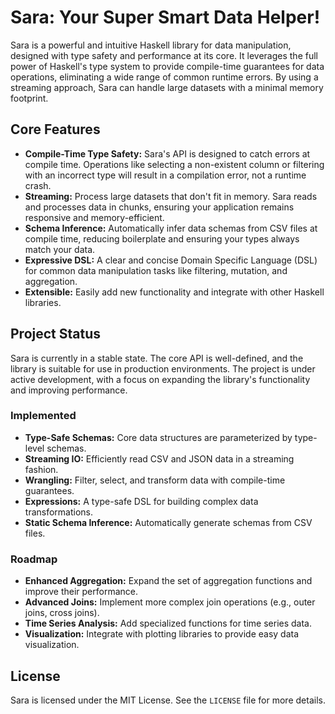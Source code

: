 # Sara: Your Super Smart Data Helper!

Sara is a powerful and intuitive Haskell library for data manipulation, designed with type safety and performance at its core. It leverages the full power of Haskell's type system to provide compile-time guarantees for data operations, eliminating a wide range of common runtime errors. By using a streaming approach, Sara can handle large datasets with a minimal memory footprint.

## Core Features

- **Compile-Time Type Safety:** Sara's API is designed to catch errors at compile time. Operations like selecting a non-existent column or filtering with an incorrect type will result in a compilation error, not a runtime crash.
- **Streaming:** Process large datasets that don't fit in memory. Sara reads and processes data in chunks, ensuring your application remains responsive and memory-efficient.
- **Schema Inference:** Automatically infer data schemas from CSV files at compile time, reducing boilerplate and ensuring your types always match your data.
- **Expressive DSL:** A clear and concise Domain Specific Language (DSL) for common data manipulation tasks like filtering, mutation, and aggregation.
- **Extensible:** Easily add new functionality and integrate with other Haskell libraries.

## Project Status

Sara is currently in a stable state. The core API is well-defined, and the library is suitable for use in production environments. The project is under active development, with a focus on expanding the library's functionality and improving performance.

### Implemented

- **Type-Safe Schemas:** Core data structures are parameterized by type-level schemas.
- **Streaming IO:** Efficiently read CSV and JSON data in a streaming fashion.
- **Wrangling:** Filter, select, and transform data with compile-time guarantees.
- **Expressions:** A type-safe DSL for building complex data transformations.
- **Static Schema Inference:** Automatically generate schemas from CSV files.

### Roadmap

- **Enhanced Aggregation:** Expand the set of aggregation functions and improve their performance.
- **Advanced Joins:** Implement more complex join operations (e.g., outer joins, cross joins).
- **Time Series Analysis:** Add specialized functions for time series data.
- **Visualization:** Integrate with plotting libraries to provide easy data visualization.

## License

Sara is licensed under the MIT License. See the `LICENSE` file for more details.